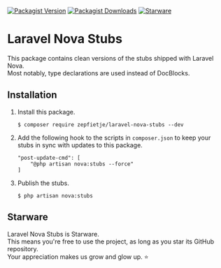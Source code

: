 [![Packagist Version](https://img.shields.io/packagist/v/zepfietje/laravel-nova-stubs)](https://packagist.org/packages/zepfietje/laravel-nova-stubs)
[![Packagist Downloads](https://img.shields.io/packagist/dt/zepfietje/laravel-nova-stubs)](https://packagist.org/packages/zepfietje/laravel-nova-stubs/stats)
[![Starware](https://img.shields.io/badge/Starware-%E2%AD%90-black?labelColor=%23f9b00d)](https://github.com/zepfietje/starware)

# Laravel Nova Stubs

This package contains clean versions of the stubs shipped with Laravel Nova.  
Most notably, type declarations are used instead of DocBlocks.

## Installation

1. Install this package.
   ```console
   $ composer require zepfietje/laravel-nova-stubs --dev
   ```
2. Add the following hook to the scripts in `composer.json` to keep your stubs in sync with updates to this package.
   ```
   "post-update-cmd": [
       "@php artisan nova:stubs --force"
   ]
   ```
3. Publish the stubs.
   ```console
   $ php artisan nova:stubs
   ```

## Starware

Laravel Nova Stubs is Starware.  
This means you're free to use the project, as long as you star its GitHub repository.  
Your appreciation makes us grow and glow up. ⭐
